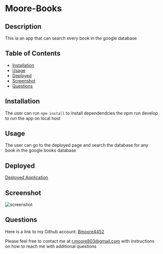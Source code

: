 # Moore-Books

## Description

This ia an app that can search every book in the google database

## Table of Contents

- [Installation](#installation)
- [Usage](#usage)
- [Deployed](#deployed)
- [Screenshot](#screenshot)
- [Questions](#questions)

## Installation

The user can run `npm install` to install dependendcies the npm run develop to run the app on local host

## Usage

The user can go to the deployed page and search the database for any book in the google books database

## Deployed

[Deployed Application](https://powerful-castle-47500.herokuapp.com/)

## Screenshot

![screenshot](./client/public/powerful-castle-47500.herokuapp.com_.png)

## Questions

Here is a link to my Github account:
[Bmoore4452](https://github.com/Bmoore4452)

Please feel free to contact me at r.moore803@gmail.com with instructions on how to reach me with additional questions

